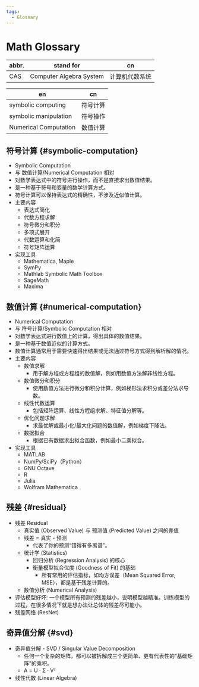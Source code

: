 ```yaml
---
tags:
  - Glossary
---
```


# Math Glossary

| abbr. | stand for               | cn             |
| ----- | ----------------------- | -------------- |
| CAS   | Computer Algebra System | 计算机代数系统 |

| en                    | cn       |
| --------------------- | -------- |
| symbolic computing    | 符号计算 |
| symbolic manipulation | 符号操作 |
| Numerical Computation | 数值计算 |

## 符号计算 {#symbolic-computation}

- Symbolic Computation
- 与 数值计算/Numerical Computation 相对
- 对数学表达式中的符号进行操作，而不是直接求出数值结果。
- 是一种基于符号和变量的数学计算方式。
- 符号计算可以保持表达式的精确性，不涉及近似值计算。
- 主要内容
  - 表达式简化
  - 代数方程求解
  - 符号微分和积分
  - 多项式展开
  - 代数运算和化简
  - 符号矩阵运算
- 实现工具
  - Mathematica, Maple
  - SymPy
  - Mathlab Symbolic Math Toolbox
  - SageMath
  - Maxima

## 数值计算 {#numerical-computation}

- Numerical Computation
- 与 符号计算/Symbolic Computation 相对
- 对数学表达式进行数值上的计算，得出具体的数值结果。
- 是一种基于数值近似的计算方式。
- 数值计算通常用于需要快速得出结果或无法通过符号方式得到解析解的情况。
- 主要内容
  - 数值求解
    - 用于解方程或方程组的数值解，例如用数值方法解非线性方程。
  - 数值微分和积分
    - 使用数值方法进行微分和积分计算，例如梯形法求积分或差分法求导数。
  - 线性代数运算
    - 包括矩阵运算、线性方程组求解、特征值分解等。
  - 优化问题求解
    - 求最优解或最小化/最大化问题的数值解，例如梯度下降法。
  - 数据拟合
    - 根据已有数据求出拟合函数，例如最小二乘拟合。
- 实现工具
  - MATLAB
  - NumPy/SciPy（Python）
  - GNU Octave
  - R
  - Julia
  - Wolfram Mathematica

## 残差 {#residual}

- 残差 Residual
  - 真实值 (Observed Value) 与 预测值 (Predicted Value) 之间的差值
  - 残差 = 真实 - 预测
    - 代表了你的预测“错得有多离谱”。
  - 统计学 (Statistics)
    - 回归分析 (Regression Analysis) 的核心
    - 衡量模型拟合优度 (Goodness of Fit) 的基础
      - 所有常用的评估指标，如均方误差（Mean Squared Error, MSE），都是基于残差计算的。
  - 数值分析 (Numerical Analysis)
- 评估模型好坏: 一个模型所有预测的残差越小，说明模型越精准。训练模型的过程，在很多情况下就是想办法让总体的残差尽可能小。
- 残差网络 (ResNet)

## 奇异值分解 {#svd}

- 奇异值分解 - SVD / Singular Value Decomposition
  - 任何一个复杂的矩阵，都可以被拆解成三个更简单、更有代表性的“基础矩阵”的乘积。
  - A = U · Σ · Vᵀ
- 线性代数 (Linear Algebra)

